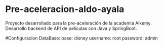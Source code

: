 # Pre-aceleracion-aldo-ayala
Proyecto desarrollado para la pre-aceleración de la academia Alkemy. Desarrollo backend de API de peliculas con Java y SpringBoot.


#Configuracion DataBase:
base: disney
username: root
password: admin

